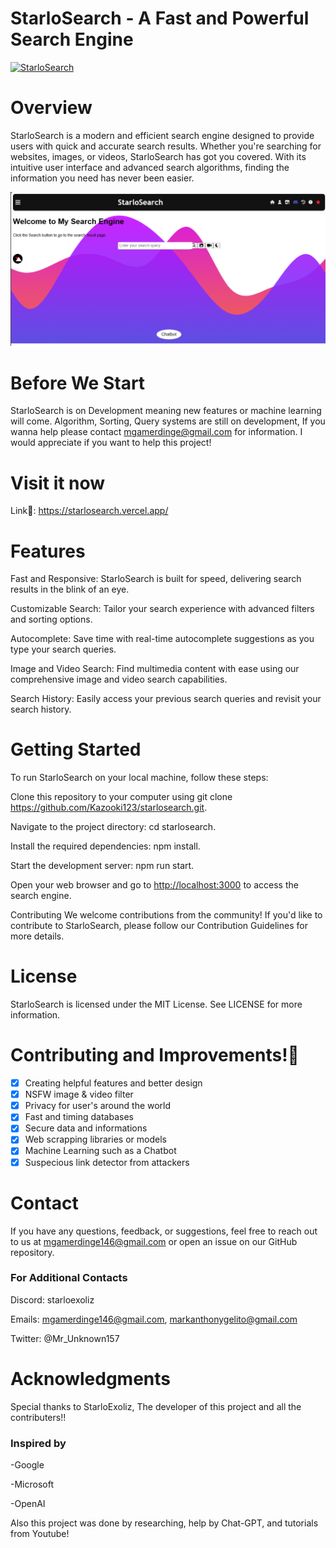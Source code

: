 # StarloSearch - A Fast and Powerful Search Engine

[![StarloSearch](https://avatars.githubusercontent.com/u/139462470?s=48&v=4)](https://github.com/Kazooki123/starlosearch.git)

# Overview

StarloSearch is a modern and efficient search engine designed to provide users with quick and accurate search results. Whether you're searching for websites, images, or videos, StarloSearch has got you covered. With its intuitive user interface and advanced search algorithms, finding the information you need has never been easier.

![Website](https://github.com/Kazooki123/starlosearch/blob/main/Images/Screenshot%20(67).png)

# Before We Start

StarloSearch is on Development meaning new features or machine learning will come. Algorithm, Sorting, Query systems are still on development, If you wanna help please contact <mgamerdinge@gmail.com> for information. I would appreciate if you want to help this project!

# Visit it now

Link🔗: <https://starlosearch.vercel.app/>

# Features

Fast and Responsive: StarloSearch is built for speed, delivering search results in the blink of an eye.

Customizable Search: Tailor your search experience with advanced filters and sorting options.

Autocomplete: Save time with real-time autocomplete suggestions as you type your search queries.

Image and Video Search: Find multimedia content with ease using our comprehensive image and video search capabilities.

Search History: Easily access your previous search queries and revisit your search history.

# Getting Started

To run StarloSearch on your local machine, follow these steps:

Clone this repository to your computer using git clone <https://github.com/Kazooki123/starlosearch.git>.

Navigate to the project directory: cd starlosearch.

Install the required dependencies: npm install.

Start the development server: npm run start.

Open your web browser and go to <http://localhost:3000> to access the search engine.

Contributing
We welcome contributions from the community! If you'd like to contribute to StarloSearch, please follow our Contribution Guidelines for more details.

# License

StarloSearch is licensed under the MIT License. See LICENSE for more information.

# Contributing and Improvements!🚀

- [x] Creating helpful features and better design
- [x] NSFW image & video filter
- [x] Privacy for user's around the world
- [x] Fast and timing databases
- [x] Secure data and informations
- [x] Web scrapping libraries or models
- [x] Machine Learning such as a Chatbot
- [x] Suspecious link detector from attackers

# Contact

If you have any questions, feedback, or suggestions, feel free to reach out to us at <mgamerdinge146@gmail.com> or open an issue on our GitHub repository.

### For Additional Contacts

Discord: starloexoliz

Emails: <mgamerdinge146@gmail.com>, <markanthonygelito@gmail.com>

Twitter: @Mr_Unknown157

# Acknowledgments

Special thanks to StarloExoliz, The developer of this project and all the contributers!!

### Inspired by

-Google

-Microsoft

-OpenAI

Also this project was done by researching, help by Chat-GPT, and tutorials from Youtube!


[def]: https://github.com/Kazooki123/starlosearch/blob/main/Images/Screenshot%20(67).png